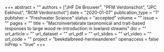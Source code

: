 +++
abstract = ""
authors = ["JHF De Brouwer", "PFM Verdonschot", "JPC Eekhout", "RCM Verdonschot"]
date = "2020-01-07"
publication_type = "1"
publisher = "Freshwater Science"
status = "accepted"
volume = ""
issue = ""
pages = ""
title = "Macroinvertebrate taxonomical and trait-based responses to large wood re-introduction in lowland streams"
doi = ""
url_article = ""
url_dataset = ""
url_pdf = ""
url_slides = ""
url_video = ""
url_code = ""
project = "beekdalbreed-hermeanderen"
openaccess = false
inPrep = "true"
+++